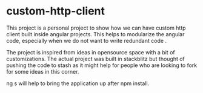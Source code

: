 # custom-http-client

This project is a personal project to show how we can have custom http client built inside angular projects. This helps to modularize
the angular code, especially when we do not want to write redundant code . 

The project is inspired from ideas in opensource space with a bit of customizations. The actual project was built in stackblitz but thought of pushing the code to 
stash as it might help for people who are looking to fork for some ideas in this corner. 

ng s will help to bring the application up after npm install.
